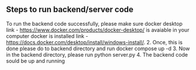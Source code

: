 ## Steps to run backend/server code 

To run the backend code successfully, please make sure docker desktop link - https://www.docker.com/products/docker-desktop/ is avaiable in your computer
docker is installed link - https://docs.docker.com/desktop/install/windows-install/. 
2. Once, this is done please do to backend directory and run docker compose up -d
3. Now in the backend directory, please run python server.py
4. The backend code sould be up and running
